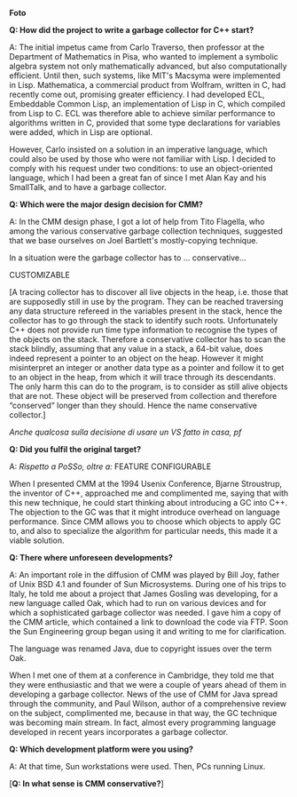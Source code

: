 **Foto**

**Q: How did the project to write a garbage collector for C++ start?**

A: The initial impetus came from Carlo Traverso, then professor at the Department of Mathematics in Pisa, who wanted to implement a symbolic algebra system not only mathematically advanced, but also computationally efficient. Until then, such systems, like MIT's Macsyma were implemented in Lisp. Mathematica, a commercial product from Wolfram, written in C, had recently come out, promising greater efficiency. I had developed ECL, Embeddable Common Lisp, an implementation of Lisp in C, which compiled from Lisp to C. ECL was therefore able to achieve similar performance to algorithms written in C, provided that some type declarations for variables were added, which in Lisp are optional.

However, Carlo insisted on a solution in an imperative language, which could also be used by those who were not familiar with Lisp. I decided to comply with his request under two conditions: to use an object-oriented language, which I had been a great fan of since I met Alan Kay and his SmallTalk, and to have a garbage collector.

**Q: Which were the major design decision for CMM?**

A: In the CMM design phase, I got a lot of help from Tito Flagella, who among the various conservative garbage collection techniques, suggested that we base ourselves on Joel Bartlett's mostly-copying technique.

In a situation were the garbage collector has to ... conservative... 

CUSTOMIZABLE 

[A tracing collector has to discover all live objects in the heap, i.e. those that are supposedly still in use by the program. They  can be reached traversing any data structure refereed in the variables present in the stack, hence the collector has to go through the stack to identify such roots.
Unfortunately C++ does not provide run time type information to recognise the types of the objects on the stack.
Therefore a conservative collector has to scan the stack blindly, assuming that any value in a stack, a 64-bit value, does indeed represent a pointer to an object on the heap.
However it might misinterpret an integer or another data type as a pointer and follow it to get to an object in the heap, from which it will trace through its descendants.
The only harm this can do to the program, is to consider as still alive objects that are not. These object will be preserved from collection and therefore “conserved” longer than they should.
Hence the name conservative collector.]

*Anche qualcosa sulla decisione di usare un VS fatto in casa, pf*

**Q: Did you fulfil the original target?**

A: *Rispetto a PoSSo, oltre a:* FEATURE CONFIGURABLE

When I presented CMM at the 1994 Usenix Conference, Bjarne Stroustrup, the inventor of C++, approached me and complimented me, saying that with this new technique, he could start thinking about introducing a GC into C++. The objection to the GC was that it might introduce overhead on language performance. Since CMM allows you to choose which objects to apply GC to, and also to specialize the algorithm for particular needs, this made it a viable solution.

**Q: There where unforeseen developments?**

A: An important role in the diffusion of CMM was played by Bill Joy, father of Unix BSD 4.1 and founder of Sun Microsystems.
During one of his trips to Italy, he told me about a project that James Gosling was developing, for a new language called Oak, which had to run on various devices and for which a sophisticated garbage collector was needed. I gave him a copy of the CMM article, which contained a link to download the code via FTP. Soon the Sun Engineering group began using it and writing to me for clarification.

The language was renamed Java, due to copyright issues over the term Oak.

When I met one of them at a conference in Cambridge, they told me that they were enthusiastic and that we were a couple of years ahead of them in developing a garbage collector. News of the use of CMM for Java spread through the community, and Paul Wilson, author of a comprehensive review on the subject, complimented me, because in that way, the GC technique was becoming main stream. In fact, almost every programming language developed in recent years incorporates a garbage collector.

**Q: Which development platform were you using?**

A: At that time, Sun workstations were used. Then, PCs running Linux.

[**Q: In what sense is CMM conservative?**]


